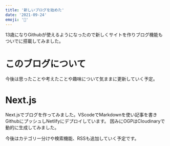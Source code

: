 ```yaml
---
title: '新しいブログを始めた'
date: '2021-09-24'
emoji: '📝'
---
```


13歳になりGithubが使えるようになったので新しくサイトを作りブログ機能もついでに搭載してみました。

# このブログについて

今後は思ったことや考えたことや趣味について気ままに更新していく予定。

# Next.js

Next.jsでブログを作ってみました。VScodeでMarkdownを使い記事を書きGithubにプッシュしNetlifyにデプロイしています。
因みにOGPはCloudinaryで動的に生成してみました。

今後はカテゴリー分けや検索機能、RSSも追加していく予定です。